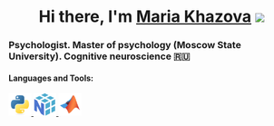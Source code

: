 <h1 align="center">Hi there, I'm <a href="https://mkhazova.ru/" target="_blank">Maria Khazova</a> 
<img src="https://github.com/blackcater/blackcater/raw/main/images/Hi.gif" height="32"/></h1>
<h3 align="left">Psychologist. Master of psychology (Moscow State University). Cognitive neuroscience 🇷🇺</h3>

<h4 align="left">Languages and Tools:</h4>
<a href="https://www.python.org" target="_blank"> <img src="https://raw.githubusercontent.com/devicons/devicon/master/icons/python/python-original.svg" alt="python" width="40" height="40"/> </a>
<a href="https://www.https://numpy.org" target="_blank"> <img src="https://github.com/devicons/devicon/blob/master/icons/numpy/numpy-original.svg" alt="numpy" width="40" height="40"/> </a>
<a href="https://www.mathworks.com" target="_blank"> <img src="https://github.com/devicons/devicon/blob/master/icons/matlab/matlab-original.svg" alt="matlab" width="40" height="40"/> </a>



<!---
mkhazova/mkhazova is a ✨ special ✨ repository because its `README.md` (this file) appears on your GitHub profile.
You can click the Preview link to take a look at your changes.
--->
